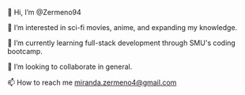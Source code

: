 

👋 Hi, I’m @Zermeno94

👀 I’m interested in sci-fi movies, anime, and expanding my knowledge.

🌱 I’m currently learning full-stack development through SMU's coding bootcamp.

💞️ I’m looking to collaborate in general. 

📫 How to reach me miranda.zermeno4@gmail.com

